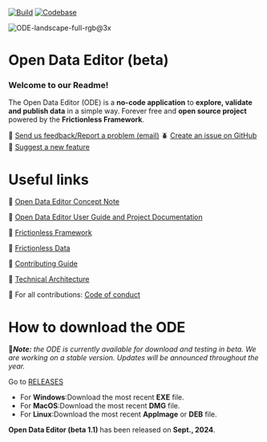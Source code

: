 
[![Build](https://img.shields.io/github/actions/workflow/status/frictionlessdata/application/general.yaml?branch=main)](https://github.com/frictionlessdata/application/actions)
[![Codebase](https://img.shields.io/badge/codebase-github-brightgreen)](https://github.com/frictionlessdata/application)

![ODE-landscape-full-rgb@3x](https://github.com/okfn/opendataeditor/assets/20649846/01ae62e8-87f6-4e44-9487-790b8111e321)


# Open Data Editor (beta)

### Welcome to our Readme!

The Open Data Editor (ODE) is a **no-code application** to **explore, validate and publish data** in a simple way. Forever free and **open source project** powered by the **Frictionless Framework**.


 📩 [Send us feedback/Report a problem (email)](mailto:info@okfn.org) 
 🪲 [Create an issue on GitHub](https://github.com/okfn/opendataeditor/issues) 
 🤔 [Suggest a new feature](https://github.com/okfn/opendataeditor/issues) 
 
 

# Useful links

🔵 [Open Data Editor Concept Note](https://opendataeditor.okfn.org/ode-concept-note.pdf)

🔵 [Open Data Editor User Guide and Project Documentation](https://opendataeditor.okfn.org/)

🔵 [Frictionless Framework](https://framework.frictionlessdata.io/)

🔵 [Frictionless Data](https://frictionlessdata.io/)

🔵 [Contributing Guide](https://opendataeditor.okfn.org/contributing/development/)

🔵 [Technical Architecture](https://opendataeditor.okfn.org/contributing/architecture/)

🔵 For all contributions: [Code of conduct](https://frictionlessdata.io/code-of-conduct/) 

# How to download the ODE

📍***Note:** the ODE is currently available for download and testing in beta. We are working on a stable version. Updates will be announced throughout the year.*

Go to [RELEASES](https://github.com/okfn/opendataeditor/releases)
* For **Windows**:Download the most recent **EXE** file.
* For **MacOS**:Download the most recent **DMG** file.
* For **Linux**:Download the most recent **AppImage** or **DEB** file.


**Open Data Editor (beta 1.1)** has been released on **Sept., 2024**.
